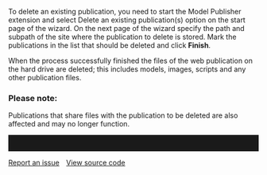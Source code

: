 To delete an existing publication, you need to start the Model Publisher extension and select Delete an existing publication(s) option on the start page of the wizard. On the next page of the wizard specify the path and subpath of the site where the publication to delete is stored. Mark the publications in the list that should be deleted and click __Finish__. 

When the process successfully finished the files of the web publication on the hard drive are deleted; this includes models, images, scripts and any other publication files.
<div class="warning"> 
  <h3>Please note:</h3>
Publications that share files with the publication to be deleted are also affected and may no longer function.
  </div>
  
<hr style="padding-top:2rem" />
<a href="https://github.com/process4/docs/issues" target="_blank" class="bgw btn btn-primary btn-lg shadow-sm">Report an issue</a>
<a href="https://github.com/process4/docs" target="_blank" class="bgw btn btn-primary btn-lg shadow-sm" style="margin-left:10px;">View source code</a>